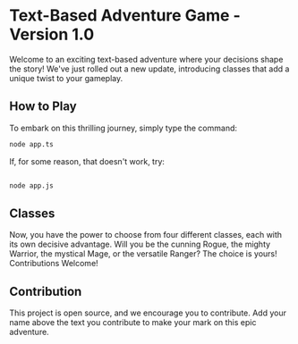 # Text-Based Adventure Game - Version 1.0

Welcome to an exciting text-based adventure where your decisions shape the story! We've just rolled out a new update, introducing classes that add a unique twist to your gameplay.

## How to Play

To embark on this thrilling journey, simply type the command:
```bash
node app.ts
```
If, for some reason, that doesn't work, try:

```bash

node app.js
```
## Classes

Now, you have the power to choose from four different classes, each with its own decisive advantage. Will you be the cunning Rogue, the mighty Warrior, the mystical Mage, or the versatile Ranger? The choice is yours!
Contributions Welcome!

## Contribution

This project is open source, and we encourage you to contribute. Add your name above the text you contribute to make your mark on this epic adventure.
